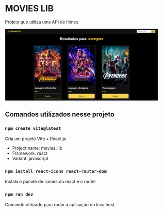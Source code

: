 # MOVIES LIB

Projeto que utiliza uma API de filmes.

![movies_lib screenshot](./public/movies_lib.png)

## Comandos utilizados nesse projeto

### `npm create vite@latest`

Cria um projeto Vite + React.js

* Project name: movies_lib
* Framework: react
* Variant: javascript

### `npm install react-icons react-router-dom`

Instala o pacote de ícones do react e o router

### `npm run dev`

Comando utilizado para rodar a aplicação no localhost.